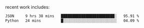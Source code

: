 
<!--<img width="1415" height="100" alt="blu" src="https://github.com/rdsilva01/rdsilva01/assets/101207588/deb060e5-d035-4f09-b511-e3f50605b207">-->

<!-- \> Enthusiastic about developing and building solutions <br>
\> Computer Science and Engineering @ UBI -->

<!-- <a href="https://www.rodrigosilva.live/">personal website</a> 🏁 -->

<!-- ![](https://komarev.com/ghpvc/?username=rdsilva01) -->

recent work includes:
<!--START_SECTION:waka-->

```txt
JSON     9 hrs 38 mins   ████████████████████████░   95.91 %
Python   24 mins         █░░░░░░░░░░░░░░░░░░░░░░░░   04.09 %
```

<!--END_SECTION:waka-->

